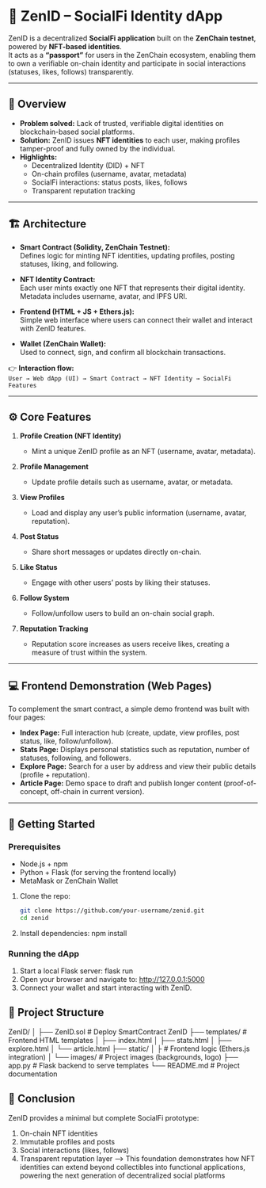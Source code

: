 # 🪪 ZenID – SocialFi Identity dApp

ZenID is a decentralized **SocialFi application** built on the **ZenChain testnet**, powered by **NFT-based identities**.  
It acts as a **“passport”** for users in the ZenChain ecosystem, enabling them to own a verifiable on-chain identity and participate in social interactions (statuses, likes, follows) transparently.

---

## 📌 Overview

- **Problem solved:** Lack of trusted, verifiable digital identities on blockchain-based social platforms.  
- **Solution:** ZenID issues **NFT identities** to each user, making profiles tamper-proof and fully owned by the individual.  
- **Highlights:**
  - Decentralized Identity (DID) + NFT
  - On-chain profiles (username, avatar, metadata)
  - SocialFi interactions: status posts, likes, follows
  - Transparent reputation tracking

---

## 🏗 Architecture

- **Smart Contract (Solidity, ZenChain Testnet):**  
  Defines logic for minting NFT identities, updating profiles, posting statuses, liking, and following.  

- **NFT Identity Contract:**  
  Each user mints exactly one NFT that represents their digital identity. Metadata includes username, avatar, and IPFS URI.  

- **Frontend (HTML + JS + Ethers.js):**  
  Simple web interface where users can connect their wallet and interact with ZenID features.  

- **Wallet (ZenChain Wallet):**  
  Used to connect, sign, and confirm all blockchain transactions.

👉 **Interaction flow:**  
`User → Web dApp (UI) → Smart Contract → NFT Identity → SocialFi Features`

---

## ⚙️ Core Features

1. **Profile Creation (NFT Identity)**  
   - Mint a unique ZenID profile as an NFT (username, avatar, metadata).  

2. **Profile Management**  
   - Update profile details such as username, avatar, or metadata.  

3. **View Profiles**  
   - Load and display any user’s public information (username, avatar, reputation).  

4. **Post Status**  
   - Share short messages or updates directly on-chain.  

5. **Like Status**  
   - Engage with other users’ posts by liking their statuses.  

6. **Follow System**  
   - Follow/unfollow users to build an on-chain social graph.  

7. **Reputation Tracking**  
   - Reputation score increases as users receive likes, creating a measure of trust within the system.  

---

## 💻 Frontend Demonstration (Web Pages)

To complement the smart contract, a simple demo frontend was built with four pages:

- **Index Page:** Full interaction hub (create, update, view profiles, post status, like, follow/unfollow).  
- **Stats Page:** Displays personal statistics such as reputation, number of statuses, following, and followers.  
- **Explore Page:** Search for a user by address and view their public details (profile + reputation).  
- **Article Page:** Demo space to draft and publish longer content (proof-of-concept, off-chain in current version).  

---

## 🚀 Getting Started

### Prerequisites
- Node.js + npm
- Python + Flask (for serving the frontend locally)
- MetaMask or ZenChain Wallet


1. Clone the repo:
   ```bash
   git clone https://github.com/your-username/zenid.git
   cd zenid
 2. Install dependencies:
npm install
### Running the dApp
1. Start a local Flask server:
   flask run
2. Open your browser and navigate to:
   http://127.0.0.1:5000
3. Connect your wallet and start interacting with ZenID.
   
## 📂 Project Structure
  ZenID/
  │
  ├── ZenID.sol              # Deploy SmartContract ZenID
  ├── templates/             # Frontend HTML templates
  │   ├── index.html
  │   ├── stats.html
  │   ├── explore.html
  │   └── article.html
  ├── static/
  │   ├          # Frontend logic (Ethers.js integration)
  │   └── images/            # Project images (backgrounds, logo)
  ├── app.py                 # Flask backend to serve templates
  └── README.md              # Project documentation

## 📝 Conclusion
ZenID provides a minimal but complete SocialFi prototype:
1. On-chain NFT identities
2. Immutable profiles and posts
3. Social interactions (likes, follows)
4. Transparent reputation layer
--> This foundation demonstrates how NFT identities can extend beyond collectibles into functional applications, powering the next generation of decentralized social platforms

